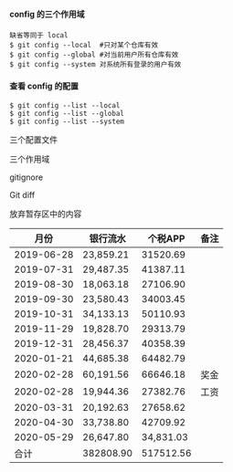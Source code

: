 #### config 的三个作用域
```
缺省等同于 local 
$ git config --local  #只对某个仓库有效
$ git config --global #对当前用户所有仓库有效
$ git config --system 对系统所有登录的用户有效
```

#### 查看 config 的配置
```ß
$ git config --list --local
$ git config --list --global
$ git config --list --system
```





三个配置文件

三个作用域

gitignore

Git diff

放弃暂存区中的内容



| 月份     | 银行流水  | 个税APP | 备注     |
| ---------- | --------- | ---- | -------- |
| 2019-06-28 | 23,859.21 | 31520.69 |          |
| 2019-07-31 | 29,487.35 | 41387.11 |          |
| 2019-08-30 | 18,063.18 | 27106.90 |          |
| 2019-09-30 | 23,580.43 | 34003.45 |          |
| 2019-10-31 | 34,133.13 | 50110.93 |          |
| 2019-11-29 | 19,828.70 | 29313.79 |          |
| 2019-12-31 | 28,456.37 | 40358.39 |  |
| 2020-01-21 | 44,685.38 | 64482.79 |  |
| 2020-02-28 | 60,191.56 | 66646.18 | 奖金 |
| 2020-02-28 | 19,944.36 | 27382.76 | 工资 |
| 2020-03-31 | 20,192.63 | 27658.62 |          |
| 2020-04-30 | 33,738.80 | 42709.92 |          |
| 2020-05-29 | 26,647.80 | 34,831.03 |          |
| 合计 | 382808.90 | 517512.56 |          |



